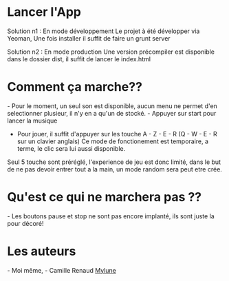 <h1>Lancer l'App</h1>
Solution n1 : En mode développement
Le projet à été développer via Yeoman,
Une fois installer il suffit de faire un grunt server

Solution n2 : En mode production
Une version précompiler est disponible dans le dossier dist, il suffit de lancer le index.html

<h1>Comment ça marche??</h1>
- Pour le moment, un seul son est disponible, aucun menu ne permet d'en selectionner plusieur, il n'y en a qu'un de stocké.
- Appuyer sur start pour lancer la musique

- Pour jouer, il suffit d'appuyer sur les touche  A - Z - E - R (Q - W - E - R sur un clavier anglais)
Ce mode de fonctionement est temporaire, a terme, le clic sera lui aussi disponible.

Seul 5 touche sont préréglé, l'experience de jeu est donc limité, dans le but de ne pas devoir entrer tout a la main, un mode random sera peut etre crée.

<h1>Qu'est ce qui ne marchera pas ??</h1>
- Les boutons pause et stop ne sont pas encore implanté, ils sont juste la pour décoré!

<h1>Les auteurs</h1>
- Moi même,
- Camille Renaud <a href="https://github.com/mylune">Mylune</a>